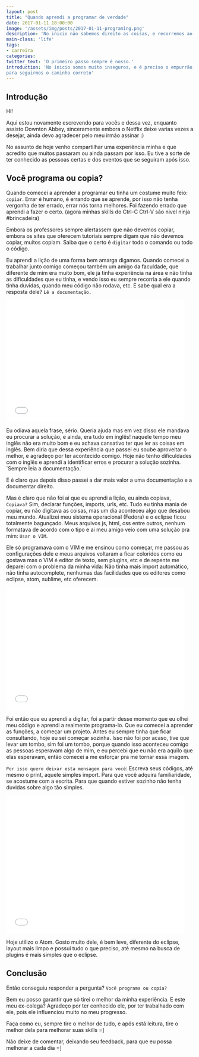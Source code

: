 ```yaml
---
layout: post
title: "Quando aprendi a programar de verdade"
date: 2017-01-11 18:00:00
image: '/assets/img/posts/2017-01-11-programing.png'
description: 'No inicio não sabemos direito as coisas, e recorremos ao famoso Ctrl-C + Ctrl-V'
main-class: 'life'
tags:
- carreira
categories:
twitter_text: 'O primeiro passo sempre é nosso.'
introduction: 'No inicio somos muito inseguros, e é preciso o empurrão certo
para seguirmos o caminho correto'
---
```


## Introdução

Hi!

Aqui estou novamente escrevendo para vocês e dessa vez, enquanto assisto
Downton Abbey, sinceramente embora o Netflix deixe varias vezes a desejar, ainda
devo agradecer pelo meu irmão assinar :)

No assunto de hoje venho compartilhar uma experiência minha e que acredito que
muitos passaram ou ainda passam por isso. Eu tive a sorte de ter conhecido as
pessoas certas e dos eventos que se seguiram após isso.

## Você programa ou copia?

Quando comecei a aprender a programar eu tinha um costume muito feio: `copiar`.
Errar é humano, é errando que se aprende, por isso não tenha vergonha de ter errado,
errar nós torna melhores. Foi fazendo errado que aprendi a fazer o certo.
(agora minhas skills do Ctrl-C Ctrl-V são nivel ninja #brincadeira)

Embora os professores sempre alertassem que não devemos copiar, embora os sites
que oferecem tutoriais sempre digam que não devemos copiar, muitos copiam. Saiba
que o certo é `digitar` todo o comando ou todo o código.

Eu aprendi a lição de uma forma bem amarga digamos. Quando comecei a trabalhar
junto comigo começou também um amigo da faculdade, que diferente de mim era muito bom,
ele já tinha experiência na área e não tinha as dificuldades que eu tinha, e vendo
isso eu sempre recorria a ele quando tinha duvidas, quando meu código não rodava, etc.
E sabe qual era a resposta dele? `Lê a documentação.`

<iframe src="//giphy.com/embed/z59ECeEHMnffW" width="480" height="327" frameBorder="0" class="giphy-embed" allowFullScreen></iframe><p></p>
Eu odiava aquela frase, sério. Queria ajuda mas em vez disso ele mandava eu procurar
a solução, e ainda, era tudo em inglês! naquele tempo meu inglês não era muito bom
e eu achava cansativo ter que ler as coisas em inglês. Bem diria que dessa experiência
que passei eu soube aproveitar o melhor, e agradeço por ter acontecido comigo.
Hoje não tenho dificuldades com o inglês e aprendi a identificar erros e
procurar a solução sozinha. `Sempre leia a documentação.`

E é claro que depois disso passei a dar mais valor a uma documentação e a
documentar direito.

Mas é claro que não foi ai que eu aprendi a lição, eu ainda copiava, `Copiava?`
Sim, declarar funções, imports, urls, etc. Tudo eu tinha mania de copiar,
eu não digitava as coisas, mas um dia aconteceu algo que desabou meu mundo.
Atualizei meu sistema operacional (Fedora) e o eclipse ficou totalmente bagunçado.
Meus arquivos js, html, css entre outros, nenhum formatava de acordo com o tipo e ai
meu amigo veio com uma solução pra mim: `Usar o VIM`.

Ele só programava com o VIM e me ensinou como começar, me passou as configurações
dele e meus arquivos voltaram a ficar coloridos como eu gostava mas o VIM é
editor de texto, sem plugins, etc e de repente me deparei com o problema da minha vida: Não
tinha mais import automático, não tinha autocomplete, nenhumas das facilidades
que os editores como eclipse, atom, sublime, etc oferecem.

<iframe src="//giphy.com/embed/3o7TKuIUNJj2GdeNBC" width="480" height="330" frameBorder="0" class="giphy-embed" allowFullScreen></iframe>

Foi então que eu aprendi a digitar, foi a partir desse momento que eu olhei meu código
e aprendi a realmente programa-lo. Que eu comecei a aprender as funções, a começar
um projeto. Antes eu sempre tinha que ficar consultando, hoje eu sei começar sozinha.
Isso não foi por acaso, tive que levar um tombo, sim foi um tombo, porque quando
isso aconteceu comigo as pessoas esperavam algo de mim, e eu percebi que eu não
era aquilo que elas esperavam, então comecei a me esforçar pra me tornar essa imagem.

`Por isso quero deixar esta mensagem para você`: Escreva seus códigos, até mesmo
o print, aquele simples import. Para que você adquira familiaridade, se acostume
com a escrita. Para que quando estiver sozinho não tenha duvidas sobre algo tão simples.

<iframe src="//giphy.com/embed/26n60gJuASz7eLv56" width="480" height="370" frameBorder="0" class="giphy-embed" allowFullScreen></iframe>

Hoje utilizo o Atom. Gosto muito dele, é bem leve, diferente do eclipse,
layout mais limpo e possui tudo o que preciso, até mesmo na busca de plugins é
mais simples que o eclipse.


## Conclusão

Então conseguiu responder a pergunta? `Você programa ou copia?`

Bem eu posso garantir que só tirei o melhor da minha experiência. E este meu ex-colega?
Agradeço por ter conhecido ele, por ter trabalhado com ele, pois ele influenciou
muito no meu progresso.

Faça como eu, sempre tire o melhor de tudo, e após está leitura, tire o melhor
dela para melhorar suas skills =]

Não deixe de comentar, deixando seu feedback, para que eu possa melhorar a cada dia =]
